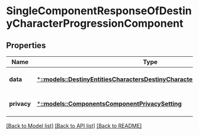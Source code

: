 # SingleComponentResponseOfDestinyCharacterProgressionComponent

## Properties
Name | Type | Description | Notes
------------ | ------------- | ------------- | -------------
**data** | [***::models::DestinyEntitiesCharactersDestinyCharacterProgressionComponent**](Destiny.Entities.Characters.DestinyCharacterProgressionComponent.md) |  | [optional] [default to null]
**privacy** | [***::models::ComponentsComponentPrivacySetting**](Components.ComponentPrivacySetting.md) |  | [optional] [default to null]

[[Back to Model list]](../README.md#documentation-for-models) [[Back to API list]](../README.md#documentation-for-api-endpoints) [[Back to README]](../README.md)


